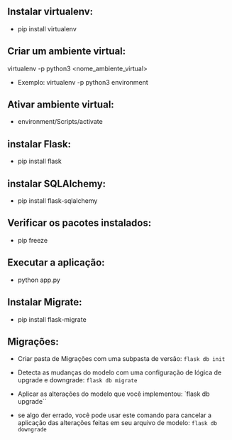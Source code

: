 ## Instalar virtualenv:
- pip install virtualenv 

## Criar um ambiente virtual:
virtualenv -p python3 <nome_ambiente_virtual>
- Exemplo: virtualenv -p python3 environment

## Ativar ambiente virtual:
- environment/Scripts/activate

## instalar Flask:
- pip install flask

## instalar SQLAlchemy:
- pip install flask-sqlalchemy

## Verificar os pacotes instalados:
- pip freeze

## Executar a aplicação:
- python app.py

## Instalar Migrate:
- pip install flask-migrate

## Migrações:
- Criar pasta de Migrações com uma subpasta de versão:
    `flask db init`

- Detecta as mudanças do modelo com uma configuração de lógica de upgrade e downgrade:
    `flask db migrate`

- Aplicar as alterações do modelo que você implementou:
    `flask db upgrade``

- se algo der errado, você pode usar este comando para cancelar a aplicação das alterações feitas em seu arquivo de modelo:
    `flask db downgrade`


